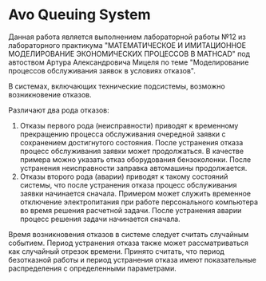 # Avo Queuing System

Данная работа является выполнением лабораторной работы №12 из лабораторного практикума "МАТЕМАТИЧЕСКОЕ И ИМИТАЦИОННОЕ МОДЕЛИРОВАНИЕ ЭКОНОМИЧЕСКИХ ПРОЦЕССОВ В MATHCAD" под автоством Артура Александровича Мицеля по теме "Моделирование процессов обслуживания заявок в условиях отказов".

В системах, включающих технические подсистемы, возможно возникновение отказов.

Различают два рода отказов:
1. Отказы первого рода (неисправности) приводят к временному прекращению процесса обслуживания очередной заявки с сохранением достигнутого состояния. После устранения отказа процесс обслуживания заявки может продолжаться. В качестве примера можно указать отказ оборудования бензоколонки. После устранения неисправности заправка автомашины продолжается.
2. Отказы второго рода (аварии) приводят к такому состояний системы, что после устранения отказа процесс обслуживания заявки начинается сначала. Примером может служить временное отключение электропитания при работе персонального компьютера во время решения расчетной задачи. После устранения аварии процесс решения задачи начинается сначала.

Время возникновения отказов в системе следует считать случайным событием. Период устранения отказа также может рассматриваться как случайный отрезок времени. Принято считать, что период безотказной работы и период устранения отказа имеют показательные распределения с определенными параметрами.

